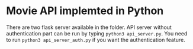 # Movie API implemted in Python 

There are two flask server available in the folder. 
API server without authentication part can be run by typing `python3 api_server.py`. 
You need to run `python3 api_server_auth.py` if you want the authentication feature.
